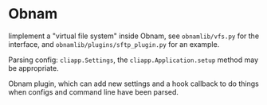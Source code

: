 # Obnam

Iimplement a "virtual file system" inside Obnam, see `obnamlib/vfs.py` for the
interface, and `obnamlib/plugins/sftp_plugin.py` for an example.

Parsing config: `cliapp.Settings`, the `cliapp.Application.setup` method may be
appropriate.

Obnam plugin, which can add new settings and a hook callback to do things when
configs and command line have been parsed.
